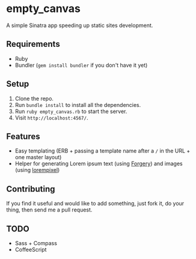 empty_canvas
============

A simple Sinatra app speeding up static sites development.

Requirements
------------
* Ruby
* Bundler (`gem install bundler` if you don't have it yet)

Setup
------------
1. Clone the repo.
2. Run `bundle install` to install all the dependencies.
3. Run `ruby empty_canvas.rb` to start the server.
4. Visit `http://localhost:4567/`.

Features
--------
* Easy templating (ERB + passing a template name after a `/` in the URL + one master layout)
* Helper for generating Lorem ipsum text (using [Forgery]) and images (using [lorempixel]) 

Contributing
------------
If you find it useful and would like to add something, just fork it, do your thing, then send me a pull request.

TODO
----
* Sass + Compass
* CoffeeScript

[Forgery]: https://github.com/sevenwire/forgery
[lorempixel]: http://lorempixel.com/